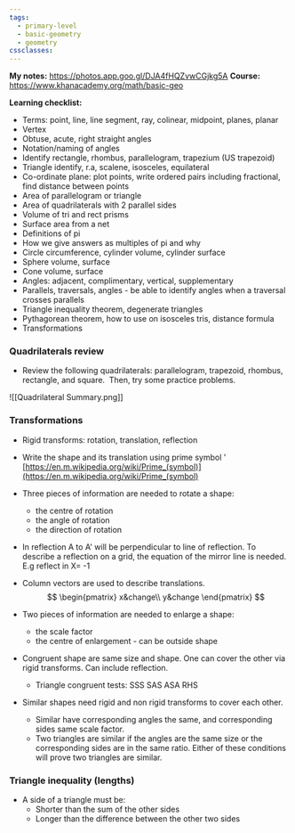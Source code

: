 ```yaml
---
tags:
  - primary-level
  - basic-geometry
  - geometry
cssclasses:
---
```


**My notes:**
https://photos.app.goo.gl/DJA4fHQZvwCGjkg5A
**Course:**
https://www.khanacademy.org/math/basic-geo

**Learning checklist:**

- Terms: point, line, line segment, ray, colinear, midpoint, planes, planar
- Vertex
- Obtuse, acute, right straight angles
- Notation/naming of angles
- Identify rectangle, rhombus, parallelogram, trapezium (US trapezoid)
- Triangle identify, r.a, scalene, isosceles, equilateral
- Co-ordinate plane: plot points, write ordered pairs including fractional, find distance between points
- Area of parallelogram or triangle
- Area of quadrilaterals with 2 parallel sides
- Volume of tri and rect prisms
- Surface area from a net
- Definitions of pi 
- How we give answers as multiples of pi and why
- Circle circumference, cylinder volume, cylinder surface
- Sphere volume, surface
- Cone volume, surface
- Angles: adjacent, complimentary, vertical, supplementary
- Parallels, traversals, angles - be able to identify angles when a traversal crosses parallels
- Triangle inequality theorem, degenerate triangles
- Pythagorean theorem, how to use on isosceles tris, distance formula
- Transformations

### Quadrilaterals review

- Review the following quadrilaterals: parallelogram, trapezoid, rhombus, rectangle, and square.  Then, try some practice problems.

![[Quadrilateral Summary.png]]
### Transformations

- Rigid transforms: rotation, translation, reflection  
- Write the shape and its translation using prime symbol ' [https://en.m.wikipedia.org/wiki/Prime_(symbol)](https://en.m.wikipedia.org/wiki/Prime_(symbol)
- Three pieces of information are needed to rotate a shape:  
  - the centre of rotation  
  - the angle of rotation  
  - the direction of rotation  

- In reflection A to A' will be perpendicular to line of reflection. To describe a reflection on a grid, the equation of the mirror line is needed. E.g reflect in X= -1  

- Column vectors are used to describe translations. 
$$
\begin{pmatrix}
x&change\\  
y&change  
\end{pmatrix}
$$  
- Two pieces of information are needed to enlarge a shape:  
  - the scale factor  
  - the centre of enlargement - can be outside shape  
 
- Congruent shape are same size and shape. One can cover the other via rigid transforms. Can include reflection.  
  - Triangle congruent tests: SSS SAS ASA RHS  

- Similar shapes need rigid and non rigid transforms to cover each other.
  - Similar have corresponding angles the same,  and corresponding sides same scale factor.  
  - Two triangles are similar if the angles are the same size or the corresponding sides are in the same ratio. Either of these conditions will prove two triangles are similar.  

### Triangle inequality (lengths)

- A side of a triangle must be:
  - Shorter than the sum of the other sides
  - Longer than the difference between the other two sides
